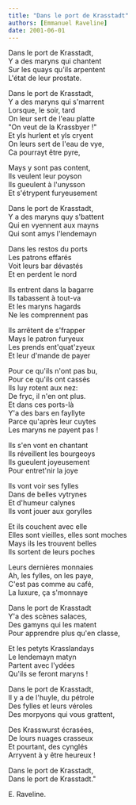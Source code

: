 ```yaml
---
title: "Dans le port de Krasstadt"
authors: [Emmanuel Raveline]
date: 2001-06-01
---
```


Dans le port de Krasstadt,  
Y a des maryns qui chantent  
Sur les quays qu'ils arpentent  
L'état de leur prostate.  
  
Dans le port de Krasstadt,  
Y a des maryns qui s'marrent  
Lorsque, le soir, tard  
On leur sert de l'eau platte  
"On veut de la Krassbyer !"  
Et yls hurlent et yls cryent  
On leurs sert de l'eau de vye,  
Ca pourrayt être pyre,  
  
Mays y sont pas content,  
Ils veulent leur poyson  
Ils gueulent à l'unysson  
Et s'étrypent furyeusement  
  
Dans le port de Krasstadt,  
Y a des maryns quy s'battent  
Qui en vyennent aux mayns  
Qui sont amys l'lendemayn  
  
Dans les restos du ports  
Les patrons effarés  
Voit leurs bar dévastés  
Et en perdent le nord  
  
Ils entrent dans la bagarre  
Ils tabassent à tout-va  
Et les maryns hagards  
Ne les comprennent pas  
  
Ils arrêtent de s'frapper  
Mays le patron furyeux  
Les prends ent'quat'zyeux  
Et leur d'mande de payer  
  
Pour ce qu'ils n'ont pas bu,  
Pour ce qu'ils ont cassés  
Ils luy rotent aux nez:  
De fryc, il n'en ont plus.  
Et dans ces ports-là  
Y'a des bars en fayllyte  
Parce qu'après leur cuytes  
Les maryns ne payent pas !  
  
Ils s'en vont en chantant  
Ils réveillent les bourgeoys  
Ils gueulent joyeusement  
Pour entret'nir la joye  
  
Ils vont voir ses fylles  
Dans de belles vytrynes  
Et d'humeur calynes  
Ils vont jouer aux gorylles  
  
Et ils couchent avec elle  
Elles sont vieilles, elles sont moches  
Mays ils les trouvent belles  
Ils sortent de leurs poches  
  
Leurs dernières monnaies  
Ah, les fylles, on les paye,  
C'est pas comme au café,  
La luxure, ça s'monnaye  
  
Dans le port de Krasstadt  
Y'a des scènes salaces,  
Des gamyns qui les matent  
Pour apprendre plus qu'en classe,  
  
Et les petyts Krasslandays  
Le lendemayn matyn  
Partent avec l'ydées  
Qu'ils se feront maryns !  
   
Dans le port de Krasstadt,  
Il y a de l'huyle, du pétrole  
Des fylles et leurs véroles  
Des morpyons qui vous grattent,  
  
Des Krasswurst écrasées,  
De lours nuages crasseux  
Et pourtant, des cynglés  
Arryvent à y être heureux !  
  
Dans le port de Krasstadt,  
Dans le port de Krasstadt."  
  
E. Raveline.  
